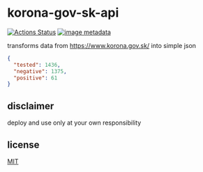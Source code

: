# korona-gov-sk-api
[![Actions Status](https://github.com/kamko/korona-gov-sk-api/workflows/Docker%20build/badge.svg)](https://github.com/kamko/korona-gov-sk-api/actions "docker build status badge")
[![image metadata](https://images.microbadger.com/badges/image/kamko/korona-gov-sk-api.svg)](https://microbadger.com/images/kamko/korona-gov-sk-api "kamko/echoer image metadata")

transforms data from https://www.korona.gov.sk/ into simple json

```json
{
  "tested": 1436,
  "negative": 1375,
  "positive": 61
}
```

## disclaimer

deploy and use only at your own responsibility

## license
[MIT](LICENSE)
